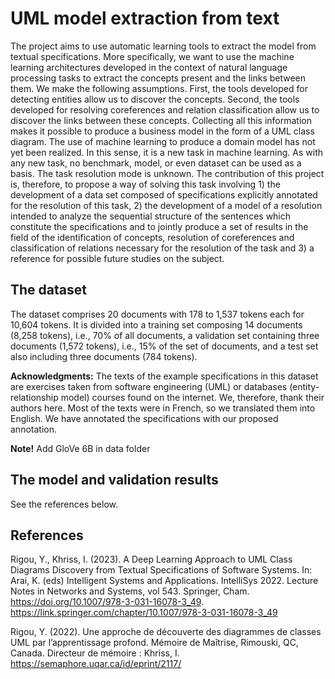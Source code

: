 # UML model extraction from text

The project aims to use automatic learning tools to extract the model from textual specifications. More specifically, we want to use the machine learning architectures developed in the context of natural language processing tasks to extract the concepts present and the links between them. We make the following assumptions. First, the tools developed for detecting entities allow us to discover the concepts. Second, the tools developed for resolving coreferences and relation classification allow us to discover the links between these concepts. Collecting all this information makes it possible to produce a business model in the form of a UML class diagram.
The use of machine learning to produce a domain model has not yet been realized. In this sense, it is a new task in machine learning. As with any new task, no benchmark, model, or even dataset can be used as a basis. The task resolution mode is unknown. The contribution of this project is, therefore, to propose a way of solving this task involving 1) the development of a data set composed of specifications explicitly annotated for the resolution of this task, 2) the development of a model of a resolution intended to analyze the sequential structure of the sentences which constitute the specifications and to jointly produce a set of results in the field of the identification of concepts, resolution of coreferences and classification of relations necessary for the resolution of the task and 3) a reference for possible future studies on the subject.

## The dataset
The dataset comprises 20 documents with 178 to 1,537 tokens each for 10,604 tokens. It is divided into a training set composing 14 documents (8,258 tokens), i.e., 70% of all documents, a validation set containing three documents (1,572 tokens), i.e., 15% of the set of documents, and a test set also including three documents (784 tokens). 

<b>Acknowledgments:</b> The texts of the example specifications in this dataset are exercises taken from software engineering (UML) or databases (entity-relationship model) courses found on the internet. We, therefore, thank their authors here. Most of the texts were in French, so we translated them into English. We have annotated the specifications with our proposed annotation.

<b>Note!</b> Add GloVe 6B in data folder

## The model and validation results
See the references below.

## References
Rigou, Y., Khriss, I. (2023). A Deep Learning Approach to UML Class Diagrams Discovery from Textual Specifications of Software Systems. In: Arai, K. (eds) Intelligent Systems and Applications. IntelliSys 2022. Lecture Notes in Networks and Systems, vol 543. Springer, Cham. https://doi.org/10.1007/978-3-031-16078-3_49. https://link.springer.com/chapter/10.1007/978-3-031-16078-3_49

Rigou, Y. (2022). Une approche de découverte des diagrammes de classes UML par l’apprentissage profond. Mémoire de Maîtrise, Rimouski, QC, Canada. Directeur de mémoire : Khriss, I. https://semaphore.uqar.ca/id/eprint/2117/
